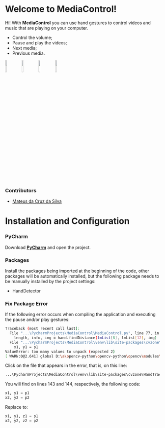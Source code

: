 # Welcome to MediaControl!

Hi! With **MediaControl** you can use hand gestures to control videos and music that are playing on your computer.
- Control the volume;
- Pause and play the videos;
- Next media;
- Previous media.

<img src="https://i.imgur.com/ZLBRTPf.png" width="10%"></img> <img src="https://i.imgur.com/1OIod8o.png" width="10%"></img> <img src="https://i.imgur.com/6TpzAhc.png" width="10%"></img> <img src="https://i.imgur.com/4ZRItTk.png" width="10%"></img>

### Contributors

- [Mateus da Cruz da Silva](https://github.com/MateusOFCZ)

# Installation and Configuration

### PyCharm
Download [**PyCharm**](https://www.jetbrains.com/pt-br/pycharm) and open the project.

### Packages
Install the packages being imported at the beginning of the code, other packages will be automatically installed, but the following package needs to be manually installed by the project settings:
- HandDetector

### Fix Package Error
If the following error occurs when compiling the application and executing the pause and/or play gestures:

```sh
Traceback (most recent call last):
  File "...\PycharmProjects\MediaControl\MediaControl.py", line 77, in <module>
    length, info, img = hand.findDistance(lmList[8], lmList[12], img)
  File "...\PycharmProjects\MediaControl\venv\lib\site-packages\cvzone\HandTrackingModule.py", line 143, in findDistance
    x1, y1 = p1
ValueError: too many values to unpack (expected 2)
[ WARN:0@2.641] global D:\a\opencv-python\opencv-python\opencv\modules\videoio\src\cap_msmf.cpp (539) `anonymous-namespace'::SourceReaderCB::~SourceReaderCB terminating async callback
```

Click on the file that appears in the error, that is, on this line:
```sh
...\PycharmProjects\MediaControl\venv\lib\site-packages\cvzone\HandTrackingModule.py
```

You will find on lines 143 and 144, respectively, the following code:
```py
x1, y1 = p1  
x2, y2 = p2
```

Replace to:
```py
x1, y1, z1 = p1  
x2, y2, z2 = p2
```
